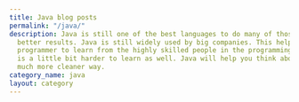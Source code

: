 ```yaml
---
title: Java blog posts
permalink: "/java/"
description: Java is still one of the best languages to do many of those things with
  better results. Java is still widely used by big companies. This helps you as a
  programmer to learn from the highly skilled people in the programming world. Java
  is a little bit harder to learn as well. Java will help you think about code in
  much more cleaner way.
category_name: java
layout: category
---
```


